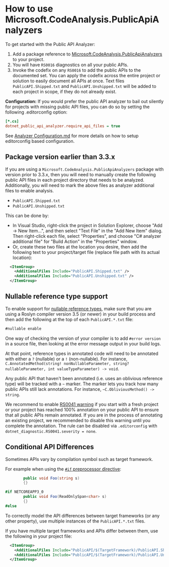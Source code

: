 # How to use Microsoft.CodeAnalysis.PublicApiAnalyzers

To get started with the Public API Analyzer:

1. Add a package reference to [Microsoft.CodeAnalysis.PublicApiAnalyzers](https://www.nuget.org/packages/Microsoft.CodeAnalysis.PublicApiAnalyzers) to your project.
2. You will have `RS0016` diagnostics on all your public APIs.
3. Invoke the codefix on any `RS0016` to add the public APIs to the documented set. You can apply the codefix across the entire project or solution to easily document all APIs at once. Text files `PublicAPI.Shipped.txt` and `PublicAPI.Unshipped.txt` will be added to each project in scope, if they do not already exist.

**Configuration:** If you would prefer the public API analyzer to bail out silently for projects with missing public API files, you can do so by setting the following .editorconfig option:

```ini
[*.cs]
dotnet_public_api_analyzer.require_api_files = true
```

See [Analyzer Configuration.md](https://github.com/dotnet/roslyn-analyzers/blob/main/docs/Analyzer%20Configuration.md) for more details on how to setup editorconfig based configuration.

## Package version earlier than 3.3.x

If you are using a `Microsoft.CodeAnalysis.PublicApiAnalyzers` package with version prior to 3.3.x, then you will need to manually create the following public API files in each project directory that needs to be analyzed. Additionally, you will need to mark the above files as analyzer additional files to enable analysis.

- `PublicAPI.Shipped.txt`
- `PublicAPI.Unshipped.txt`

This can be done by:

- In Visual Studio, right-click the project in Solution Explorer, choose "Add -> New Item...", and then select "Text File" in the "Add New Item" dialog. Then right-click each file, select "Properties", and choose "C# analyzer additional file" for "Build Action" in the "Properties" window.
- Or, create these two files at the location you desire, then add the following text to your project/target file (replace file path with its actual location):

```xml
  <ItemGroup>
    <AdditionalFiles Include="PublicAPI.Shipped.txt" />
    <AdditionalFiles Include="PublicAPI.Unshipped.txt" />
  </ItemGroup>
```

## Nullable reference type support

To enable support for [nullable reference types](https://learn.microsoft.com/dotnet/csharp/nullable-references), make sure that you are using a Roslyn compiler version 3.5 (or newer) in your build process and then add the following at the top of each `PublicAPI.*.txt` file:

```xml
#nullable enable
```

One way of checking the version of your compiler is to add `#error version` in a source file, then looking at the error message output in your build logs.

At that point, reference types in annotated code will need to be annotated with either a `?` (nullable) or a `!` (non-nullable). For instance, `C.AnnotatedMethod(string! nonNullableParameter, string? nullableParameter, int valueTypeParameter) -> void`.

Any public API that haven't been annotated (i.e. uses an oblivious reference type) will be tracked with a `~` marker. The marker lets you track how many public APIs still lack annotations. For instance, `~C.ObliviousMethod() -> string`.

We recommend to enable [RS0041 warning](https://github.com/dotnet/roslyn/blob/main/src/RoslynAnalyzers/PublicApiAnalyzers/Microsoft.CodeAnalysis.PublicApiAnalyzers.md) if you start with a fresh project or your project has reached 100% annotation on your public API to ensure that all public APIs remain annotated.
If you are in the process of annotating an existing project, we recommended to disable this warning until you complete the annotation. The rule can be disabled via `.editorconfig` with `dotnet_diagnostic.RS0041.severity = none`.

## Conditional API Differences

Sometimes APIs vary by compilation symbol such as target framework.

For example when using the [`#if` preprocessor directive](https://learn.microsoft.com/dotnet/csharp/language-reference/preprocessor-directives/preprocessor-if):

```c#
        public void Foo(string s)
        {}

#if NETCOREAPP3_0
        public void Foo(ReadOnlySpan<char> s)
        {}
#else
```

To correctly model the API differences between target frameworks (or any other property), use multiple instances of the `PublicAPI.*.txt` files.

If you have multiple target frameworks and APIs differ between them, use the following in your project file:

```xml
  <ItemGroup>
    <AdditionalFiles Include="PublicAPI/$(TargetFramework)/PublicAPI.Shipped.txt" />
    <AdditionalFiles Include="PublicAPI/$(TargetFramework)/PublicAPI.Unshipped.txt" />
  </ItemGroup>
```
